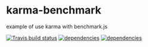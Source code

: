 # karma-benchmark
example of use karma with benchmark.js

<!-- [![dependencies](http://img.shields.io/npm/v/karma-benchmark.svg)](http://img.shields.io/npm/v/karma-benchmark) -->
[![Travis build status](https://travis-ci.org/eugen35/karma-benchmark.svg?branch=travis_ci)](https://travis-ci.org/eugen35/karma-benchmark)
[![dependencies](https://david-dm.org/eugen35/karma-benchmark.png)](https://david-dm.org/eugen35/karma-benchmark)
[![dependencies](https://david-dm.org/eugen35/karma-benchmark/dev-status.svg)](https://david-dm.org/eugen35/karma-benchmark#info=devDependencies)



